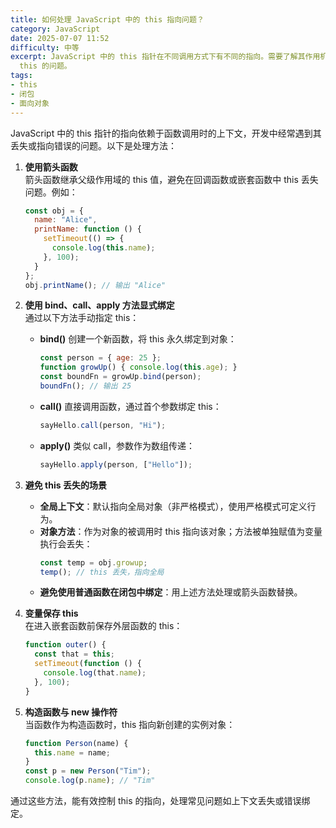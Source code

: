 ```yaml
---
title: 如何处理 JavaScript 中的 this 指向问题？
category: JavaScript
date: 2025-07-07 11:52
difficulty: 中等
excerpt: JavaScript 中的 this 指针在不同调用方式下有不同的指向。需要了解其作用机制，并掌握通过 bind、call、apply 以及箭头函数等方法来控制和处理
  this 的问题。
tags:
- this
- 闭包
- 面向对象
---
```

JavaScript 中的 this 指针的指向依赖于函数调用时的上下文，开发中经常遇到其丢失或指向错误的问题。以下是处理方法：

1.  **使用箭头函数**  
    箭头函数继承父级作用域的 this 值，避免在回调函数或嵌套函数中 this 丢失问题。例如：
    ```javascript
    const obj = {
      name: "Alice",
      printName: function () {
        setTimeout(() => {
          console.log(this.name); 
        }, 100);
      }
    };
    obj.printName(); // 输出 "Alice"
    ```

2.  **使用 bind、call、apply 方法显式绑定**  
    通过以下方法手动指定 this：
    - **bind()** 创建一个新函数，将 this 永久绑定到对象：
      ```javascript
      const person = { age: 25 };
      function growUp() { console.log(this.age); }
      const boundFn = growUp.bind(person);
      boundFn(); // 输出 25
      ```
    - **call()** 直接调用函数，通过首个参数绑定 this：
      ```javascript
      sayHello.call(person, "Hi"); 
      ```
    - **apply()** 类似 call，参数作为数组传递：
      ```javascript
      sayHello.apply(person, ["Hello"]);
      ```

3.  **避免 this 丢失的场景**  
    - **全局上下文**：默认指向全局对象（非严格模式），使用严格模式可定义行为。
    - **对象方法**：作为对象的被调用时 this 指向该对象；方法被单独赋值为变量执行会丢失：
      ```javascript
      const temp = obj.growup; 
      temp(); // this 丢失，指向全局
      ```
    - **避免使用普通函数在闭包中绑定**：用上述方法处理或箭头函数替换。

4.  **变量保存 this**  
    在进入嵌套函数前保存外层函数的 this：
    ```javascript
    function outer() {
      const that = this;
      setTimeout(function () {
        console.log(that.name);
      }, 100);
    }
    ```

5.  **构造函数与 new 操作符**  
    当函数作为构造函数时，this 指向新创建的实例对象：
    ```javascript
    function Person(name) {
      this.name = name;
    }
    const p = new Person("Tim"); 
    console.log(p.name); // "Tim"
    ```

通过这些方法，能有效控制 this 的指向，处理常见问题如上下文丢失或错误绑定。
